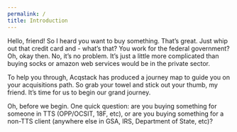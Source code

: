 ```yaml
---
permalink: /
title: Introduction
---
```

Hello, friend! So I heard you want to buy something. That’s great. Just whip out that credit card and - what’s that? You work for the federal government? Oh, okay then. No, it’s no problem. It’s just a little more complicated than buying socks or amazon web services would be in the private sector.

To help you through, Acqstack has produced a journey map to guide you on your acquisitions path. So grab your towel and stick out your thumb, my friend. It’s time for us to begin our grand journey.

Oh, before we begin. One quick question: are you buying something for someone in TTS (OPP/OCSIT, 18F, etc), or are you buying something for a non-TTS client (anywhere else in GSA, IRS, Department of State, etc)?
